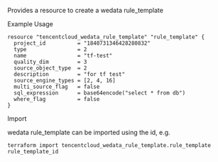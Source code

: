 Provides a resource to create a wedata rule_template

Example Usage

```hcl
resource "tencentcloud_wedata_rule_template" "rule_template" {
  project_id          = "1840731346428280832"
  type                = 2
  name                = "tf-test"
  quality_dim         = 3
  source_object_type  = 2
  description         = "for tf test"
  source_engine_types = [2, 4, 16]
  multi_source_flag   = false
  sql_expression      = base64encode("select * from db")
  where_flag          = false
}
```

Import

wedata rule_template can be imported using the id, e.g.

```
terraform import tencentcloud_wedata_rule_template.rule_template rule_template_id
```